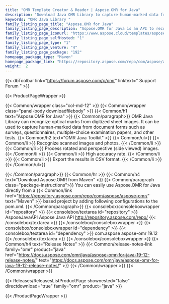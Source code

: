 ```yaml
---
title: "OMR Template Creator & Reader | Aspose.OMR for Java"
description: "Download Java OMR Library to capture human-marked data from images of multiple sources such as surveys, MCQ papers, questionnaires and more. "
keywords: "OMR Java Library "
family_listing_page_title: "Aspose.OMR for Java"
family_listing_page_description: "Aspose.OMR for Java is an API to recognize optical marks from OMR digitized sheet images. It can be used to recognize optical marks in a variety of image formats like BMP, JPG, TIF, TIFF, GIF. The API allows capturing human-marked data from document forms such as surveys, questionnaires, multiple-choice examination papers, and other tests."
family_listing_page_iconurl: "https://www.aspose.cloud/templates/aspose/App_Themes/V3/images/omr/272x272/aspose_omr-for-java.png"
family_listing_page_selfHosted: "1"
family_listing_page_type: "1"
family_listing_page_venture: "4"
family_listing_page_package: "192"
homepage_package_type: "Maven"
homepage_package_link: "https://repository.aspose.com/repo/com/aspose/aspose-omr/"
weight:  2
---
```


{{< dbToolbar link="https://forum.aspose.com/c/omr" linktext=" Support Forum " >}}


{{< ProductPageWrapper >}}

<!-- ProductPageContent-->
{{< Common/wrapper class="col-md-12" >}}
{{< Common/wrapper class="panel-body downloadfilebody" >}}
{{< Common/h1 text="Aspose.OMR for Java" >}}
{{< Common/paragraph>}}
OMR Java Library can recognize optical marks from digitized sheet images. It can be used to capture human-marked data from document forms such as surveys, questionnaires, multiple-choice examination papers, and other tests.
{{< Common/h2 text="OMR Java Toolkit"  >}} {{< Common/ul>}}
    {{< Common/li >}} Recognize scanned images and photos. {{< /Common/li >}}
   {{< Common/li >}} Process rotated and perspective (side viewed) images.&nbsp; {{< /Common/li >}}
   {{< Common/li >}} High accuracy rate. {{< /Common/li >}}
   {{< Common/li >}} Export the results in CSV format.
 {{< /Common/li >}}
 {{< /Common/ul>}}

{{< /Common/paragraph>}}
{{< Common/hr >}}
{{< Common/h4 text="Download Aspose.OMR from Maven"  >}}
{{< Common/paragraph class="package-instructions">}}
You can easily use Aspose.OMR for Java directly from a {{< Common/link href="https://repository.aspose.com/repo/com/aspose/aspose-omr/" text="Maven"  >}} based project by adding following configurations to the pom.xml.
 {{< /Common/paragraph>}}
{{< consolebox/consoleboxwrapper id="repository" >}}
       {{< consolebox/textarea id="repository" >}} <repository>
    <id>AsposeJavaAPI</id>
    <name>Aspose Java API</name>
    <url>http://repository.aspose.com/repo/</url>
</repository> {{< /consolebox/textarea >}}
{{< /consolebox/consoleboxwrapper >}}
{{< consolebox/consoleboxwrapper id="dependency" >}}
       {{< consolebox/textarea id="dependency" >}} <dependency>
     <groupId>com.aspose</groupId>
     <artifactId>aspose-omr</artifactId>
     <version>19.12</version>
</dependency> {{< /consolebox/textarea >}}
{{< /consolebox/consoleboxwrapper >}}
{{< Common/h4 text="Release Notes"  >}}
{{< Common/release-notes-link family="omr" product="java" href="https://docs.aspose.com/omr/java/aspose-omr-for-java-19-12-release-notes/" text="https://docs.aspose.com/omr/java/aspose-omr-for-java-19-12-release-notes/"  >}}
{{< /Common/wrapper >}}
{{< /Common/wrapper >}}

<!-- /ProductPageContent-->



<!-- ReleasesListProductPage-->
   {{< Releases/ReleasesListProductPage shownested="false"  directdownload="true" family="omr" product="java" >}}
<!-- /ReleasesListProductPage-->

{{< /ProductPageWrapper >}}

